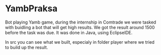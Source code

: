 # YambPraksa
Bot playing Yamb game, during the internship in Comtrade we were tasked with buidling a bot that will get high results. 
We got the result around 1500 before the task was due. It was done in Java, using EclipseIDE.

In src you can see what we built, especialy in folder player where we tried to build up the result. 
